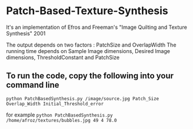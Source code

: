 # Patch-Based-Texture-Synthesis
It's an implementation of Efros and Freeman's "Image Quilting and Texture Synthesis" 2001

The output depends on two factors : PatchSize and OverlapWidth
The running time depends on Sample Image dimensions, Desired Image dimensions, ThresholdConstant and PatchSize

## To run the code, copy the following into your command line
`python PatchBasedSynthesis.py /image/source.jpg Patch_Size Overlap_Width Initial_Threshold_error`

for example
`python PatchBasedSynthesis.py /home/afroz/textures/bubbles.jpg 49 4 78.0`
